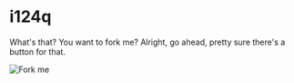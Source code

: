 # i124q

What's that? You want to fork me? Alright, go ahead, pretty sure there's a button for that.

![Fork me](https://user-images.githubusercontent.com/66139317/176733793-1a0b09c6-2ba8-4fb3-a257-129302d1b62b.png)
